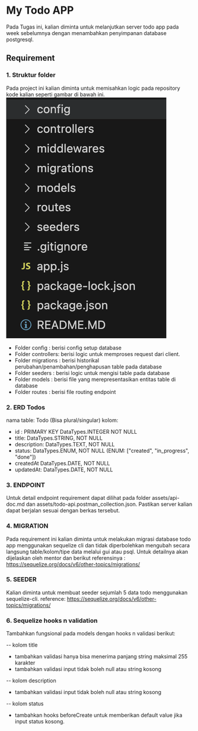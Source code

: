 # My Todo APP
Pada Tugas ini, kalian diminta untuk melanjutkan server todo app pada week sebelumnya dengan menambahkan penyimpanan database postgresql.

## Requirement
### 1. Struktur folder

Pada project ini kalian diminta untuk memisahkan logic pada repository kode kalian seperti gambar di bawah ini.
![Model-Controller Struktur Folder](./assets/folder-structure.png "Model-Controller Struktur Folder")

- Folder config : berisi config setup database
- Folder controllers: berisi logic untuk memproses request dari client.
- Folder migrations : berisi historikal perubahan/penambahan/penghapusan table pada database
- Folder seeders : berisi logic untuk mengisi table pada database
- Folder models : berisi file yang merepresentasikan entitas table di database
- Folder routes : berisi file routing endpoint

### 2. ERD Todos

nama table: Todo (Bisa plural/singular)
kolom:
- id : PRIMARY KEY DataTypes.INTEGER NOT NULL
- title: DataTypes.STRING, NOT NULL
- description: DataTypes.TEXT, NOT NULL
- status: DataTypes.ENUM, NOT NULL (ENUM: ["created", "in_progress", "done"])
- createdAt DataTypes.DATE, NOT NULL
- updatedAt: DataTypes.DATE, NOT NULL

### 3. ENDPOINT
Untuk detail endpoint requirement dapat dilihat pada folder assets/api-doc.md dan assets/todo-api.postman_collection.json. Pastikan server kalian dapat berjalan sesuai dengan berkas tersebut.

### 4. MIGRATION
Pada requirement ini kalian diminta untuk melakukan migrasi database todo app menggunakan sequelize cli dan tidak diperbolehkan mengubah secara langsung table/kolom/tipe data melalui gui atau psql. Untuk detailnya akan dijelaskan oleh mentor dan berikut referensinya : https://sequelize.org/docs/v6/other-topics/migrations/

### 5. SEEDER
Kalian diminta untuk membuat seeder sejumlah 5 data todo menggunakan sequelize-cli.
reference: https://sequelize.org/docs/v6/other-topics/migrations/

### 6. Sequelize hooks n validation
Tambahkan fungsional pada models dengan hooks n validasi berikut:

-- kolom title
- tambahkan validasi hanya bisa menerima panjang string maksimal 255 karakter
- tambahkan validasi input tidak boleh null atau string kosong

-- kolom description
- tambahkan validasi input tidak boleh null atau string kosong

-- kolom status
- tambahkan hooks beforeCreate untuk memberikan default value jika input status kosong.
